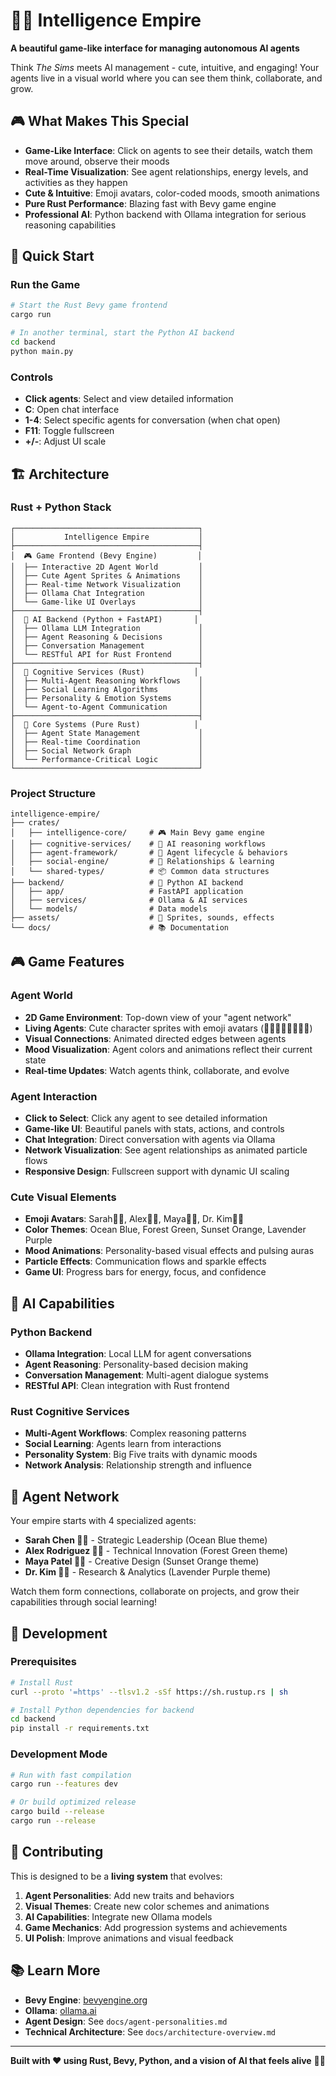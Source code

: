 # 🤖✨ Intelligence Empire

**A beautiful game-like interface for managing autonomous AI agents**

Think *The Sims* meets AI management - cute, intuitive, and engaging! Your agents live in a visual world where you can see them think, collaborate, and grow.

## 🎮 **What Makes This Special**

- **Game-Like Interface**: Click on agents to see their details, watch them move around, observe their moods
- **Real-Time Visualization**: See agent relationships, energy levels, and activities as they happen  
- **Cute & Intuitive**: Emoji avatars, color-coded moods, smooth animations
- **Pure Rust Performance**: Blazing fast with Bevy game engine
- **Professional AI**: Python backend with Ollama integration for serious reasoning capabilities

## 🚀 **Quick Start**

### **Run the Game**
```bash
# Start the Rust Bevy game frontend
cargo run

# In another terminal, start the Python AI backend
cd backend
python main.py
```

### **Controls**
- **Click agents**: Select and view detailed information
- **C**: Open chat interface  
- **1-4**: Select specific agents for conversation (when chat open)
- **F11**: Toggle fullscreen
- **+/-**: Adjust UI scale

## 🏗️ **Architecture**

### **Rust + Python Stack**
```
┌─────────────────────────────────────────┐
│           Intelligence Empire           │
├─────────────────────────────────────────┤
│  🎮 Game Frontend (Bevy Engine)         │
│  ├── Interactive 2D Agent World         │
│  ├── Cute Agent Sprites & Animations    │
│  ├── Real-time Network Visualization    │
│  ├── Ollama Chat Integration            │
│  └── Game-like UI Overlays              │
├─────────────────────────────────────────┤
│  🧠 AI Backend (Python + FastAPI)       │
│  ├── Ollama LLM Integration             │
│  ├── Agent Reasoning & Decisions        │
│  ├── Conversation Management            │
│  └── RESTful API for Rust Frontend      │
├─────────────────────────────────────────┤
│  🧠 Cognitive Services (Rust)           │
│  ├── Multi-Agent Reasoning Workflows    │
│  ├── Social Learning Algorithms         │
│  ├── Personality & Emotion Systems      │
│  └── Agent-to-Agent Communication       │
├─────────────────────────────────────────┤
│  🦀 Core Systems (Pure Rust)            │
│  ├── Agent State Management             │
│  ├── Real-time Coordination             │
│  ├── Social Network Graph               │
│  └── Performance-Critical Logic         │
└─────────────────────────────────────────┘
```

### **Project Structure**
```
intelligence-empire/
├── crates/
│   ├── intelligence-core/     # 🎮 Main Bevy game engine
│   ├── cognitive-services/    # 🧠 AI reasoning workflows  
│   ├── agent-framework/       # 🤖 Agent lifecycle & behaviors
│   ├── social-engine/         # 🤝 Relationships & learning
│   └── shared-types/          # 📦 Common data structures
├── backend/                   # 🐍 Python AI backend
│   ├── app/                   # FastAPI application
│   ├── services/              # Ollama & AI services
│   └── models/                # Data models
├── assets/                    # 🎨 Sprites, sounds, effects
└── docs/                      # 📚 Documentation
```

## 🎮 **Game Features**

### **Agent World**
- **2D Game Environment**: Top-down view of your "agent network"
- **Living Agents**: Cute character sprites with emoji avatars (👩‍💼👨‍💻👩‍🎨👨‍🔬)
- **Visual Connections**: Animated directed edges between agents
- **Mood Visualization**: Agent colors and animations reflect their current state
- **Real-time Updates**: Watch agents think, collaborate, and evolve

### **Agent Interaction**
- **Click to Select**: Click any agent to see detailed information
- **Game-like UI**: Beautiful panels with stats, actions, and controls
- **Chat Integration**: Direct conversation with agents via Ollama
- **Network Visualization**: See agent relationships as animated particle flows
- **Responsive Design**: Fullscreen support with dynamic UI scaling

### **Cute Visual Elements**
- **Emoji Avatars**: Sarah👩‍💼, Alex👨‍💻, Maya👩‍🎨, Dr. Kim👨‍🔬
- **Color Themes**: Ocean Blue, Forest Green, Sunset Orange, Lavender Purple
- **Mood Animations**: Personality-based visual effects and pulsing auras
- **Particle Effects**: Communication flows and sparkle effects
- **Game UI**: Progress bars for energy, focus, and confidence

## 🧠 **AI Capabilities**

### **Python Backend**
- **Ollama Integration**: Local LLM for agent conversations
- **Agent Reasoning**: Personality-based decision making
- **Conversation Management**: Multi-agent dialogue systems
- **RESTful API**: Clean integration with Rust frontend

### **Rust Cognitive Services**
- **Multi-Agent Workflows**: Complex reasoning patterns
- **Social Learning**: Agents learn from interactions
- **Personality System**: Big Five traits with dynamic moods
- **Network Analysis**: Relationship strength and influence

## 🎯 **Agent Network**

Your empire starts with 4 specialized agents:

- **Sarah Chen 👩‍💼** - Strategic Leadership (Ocean Blue theme)
- **Alex Rodriguez 👨‍💻** - Technical Innovation (Forest Green theme)  
- **Maya Patel 👩‍🎨** - Creative Design (Sunset Orange theme)
- **Dr. Kim 👨‍🔬** - Research & Analytics (Lavender Purple theme)

Watch them form connections, collaborate on projects, and grow their capabilities through social learning!

## 🔧 **Development**

### **Prerequisites**
```bash
# Install Rust
curl --proto '=https' --tlsv1.2 -sSf https://sh.rustup.rs | sh

# Install Python dependencies for backend
cd backend
pip install -r requirements.txt
```

### **Development Mode**
```bash
# Run with fast compilation
cargo run --features dev

# Or build optimized release
cargo build --release
cargo run --release
```

## 🤝 **Contributing**

This is designed to be a **living system** that evolves:

1. **Agent Personalities**: Add new traits and behaviors
2. **Visual Themes**: Create new color schemes and animations  
3. **AI Capabilities**: Integrate new Ollama models
4. **Game Mechanics**: Add progression systems and achievements
5. **UI Polish**: Improve animations and visual feedback

## 📚 **Learn More**

- **Bevy Engine**: [bevyengine.org](https://bevyengine.org)
- **Ollama**: [ollama.ai](https://ollama.ai)
- **Agent Design**: See `docs/agent-personalities.md`
- **Technical Architecture**: See `docs/architecture-overview.md`

---

**Built with ❤️ using Rust, Bevy, Python, and a vision of AI that feels alive** 🤖✨ 